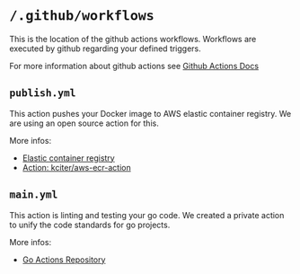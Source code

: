 # `/.github/workflows`

This is the location of the github actions workflows. Workflows are executed by github regarding your defined triggers.

For more information about github actions see [Github Actions Docs](https://docs.github.com/en/actions)

## `publish.yml`

This action pushes your Docker image to AWS elastic container registry. We are using an open source action for this.

More infos: 
- [Elastic container registry](https://aws.amazon.com/ecr)
- [Action: kciter/aws-ecr-action](https://github.com/kciter/aws-ecr-action)

## `main.yml`

This action is linting and testing your go code. We created a private action to unify the code standards for go projects.

More infos: 
- [Go Actions Repository](https://github.com/plentymarkets/actions-go)